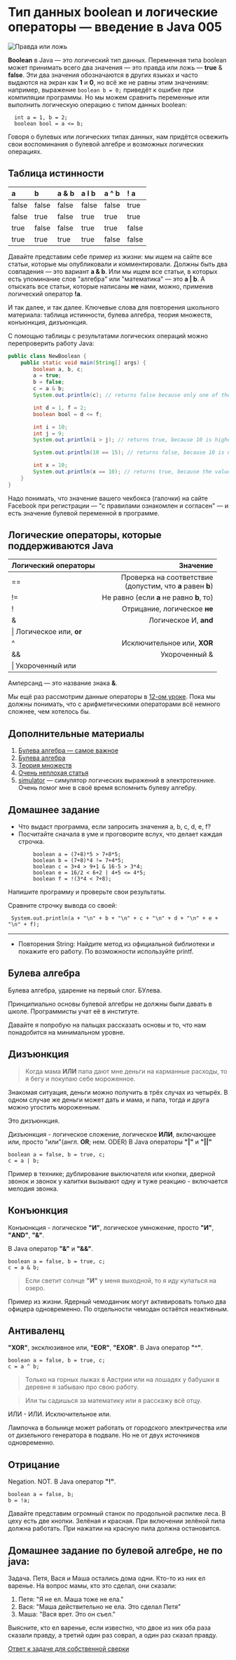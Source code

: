 # Тип данных boolean и логические операторы — введение в Java 005

![Правда или ложь](./resources/img/05/05-boolean.png)

**Boolean** в Java — это логический тип данных. Переменная типа boolean может принимать всего два значения — это правда или ложь — **true** & **false**. Эти два значения обозначаются в других языках и часто выдаются на экран как **1** и **0**, но всё же не равны этим значениям: например, выражение
`boolean b = 0;` приведёт к ошибке при компиляции программы.
Но мы можем сравнить переменные или выполнить логическую операцию с типом данных boolean:

```code
  int a = 1, b = 2;
  boolean bool = a <= b;
```

Говоря о булевых или логических типах данных, нам придётся освежить свои воспоминания о булевой алгебре и возможных логических операциях.

## Таблица истинности

|a |b |a & b |a I b |a ^ b |! a |
|:----|:----|:----|:----|:----|:----|
|false |false |false | false |false |true |
|false |true |false | true |true |true |
|true |false |false | true|true |false |
|true |true |true | true |false |false |

Давайте представим себе пример из жизни: мы ищем на сайте все статьи, которые мы опубликовали и комментировали. Должны быть два совпадения — это вариант **a & b**. Или мы ищем все статьи, в которых есть упоминание слов "алгебра" или "математика" — это **a \| b**. А отыскать все статьи, которые написаны **не** нами, можно, применив логический оператор **!a**.

И так далее, и так далее. Ключевые слова для повторения школьного материала: таблица истинности, булева алгебра, теория множеств, конъюнкция, дизъюнкция.

С помощью таблицы с результатами логических операций можно перепроверить работу Java:

```Java
public class NewBoolean {
    public static void main(String[] args) {
        boolean a, b, c;
        a = true;
        b = false;
        c = a & b;
        System.out.println(c); // returns false because only one of the two required values​is true

        int d = 1, f = 2;
        boolean bool = d <= f;

        int i = 10;
        int j = 9;
        System.out.println(i > j); // returns true, because 10 is higher than 9

        System.out.println(10 == 15); // returns false, because 10 is not equal to 15

        int x = 10;
        System.out.println(x == 10); // returns true, because the value of x is equal to 10
    }
}
```

Надо понимать, что значение вашего чекбокса (галочки) на сайте Facebook при регистрации — "с правилами ознакомлен и согласен" — и есть значение булевой переменной в программе.

## Логические операторы, которые поддерживаются Java

|Логический операторы | Значение|
|:----|----:|
|==| Проверка на соответствие <br> (допустим, что **a** равен **b**)|
|!=| Не равно (eсли **a** не равно **b**, то)|
|!| Отрицание, логическое **не**|
|&| Логическое И, **and**|
|\| Логическое или, **or**|
|^| Исключительное или, **XOR**|
|&&| Укороченный &|
|\\|  Укороченный или|

Амперсанд — это название знака **&**.

Мы ещё раз рассмотрим данные операторы в [12-ом уроке](012-1-Java-arithmetic-operators.md). Пока мы должны  понимать, что с арифметическими операторами всё немного сложнее, чем хотелось бы.

## Дополнительные материалы

1. [Булева алгебра — самое важное](../../02-Tools/02-BooleanAlgebra.md)
2. [Булева алгебра](https://ru.wikipedia.org/wiki/%D0%91%D1%83%D0%BB%D0%B5%D0%B2%D0%B0_%D0%B0%D0%BB%D0%B3%D0%B5%D0%B1%D1%80%D0%B0)
3. [Теория множеств](https://ru.wikipedia.org/wiki/%D0%A2%D0%B5%D0%BE%D1%80%D0%B8%D1%8F_%D0%BC%D0%BD%D0%BE%D0%B6%D0%B5%D1%81%D1%82%D0%B2)
4. [Очень неплохая статья](http://electrik.info/main/fakty/229-buleva-algebra-chast-1-nemnogo-istorii.html)
5. [simulator](https://simulator.io/) — симулятор логических выражений в электротехнике. Очень помог мне в своё время вспомнить булеву алгебру.

## Домашнее задание

- Что выдаст программа, если запросить значения a, b, c, d, e, f?
- Посчитайте сначала в уме и проговорите вслух, что делает каждая строчка.

```code
        boolean a = (7+8)*5 > 7+8*5;
        boolean b = (7+8)*4 != 7+4*5;
        boolean c = 3+4 > 9+1 & 16-5 > 3*4;
        boolean e = 16/2 < 6+2 | 4+5 <= 4*5;
        boolean f = !(3*4 < 7+8);
```

Напишите программу и проверьте свои результаты.

Сравните строчку вывода со своей:

```code
 System.out.println(a + "\n" + b + "\n" + c + "\n" + d + "\n" + e + "\n" + f);
```

---
- Повторения String: Найдите метод из официальной библиотеки и покажите его работу. По возможности используйте printf.

## Булева алгебра
   
Булева алгебра, ударение на первый слог. БУлева.

Принципиально основы булевой алгебры не должны были давать в школе. Программисты учат её в институте.

Давайте я попробую на пальцах рассказать основы и то, что нам понадобится на минимальном уровне.

## Дизъюнкция

> Когда мама **ИЛИ** папа дают мне деньги на карманные расходы, то я бегу и покупаю себе мороженное.

Знакомая ситуация, деньги можно получить в трёх случах из четырёх. В одном случае же деньги может дать и мама, и папа, тогда и друга можно угостить мороженным.

Это дизъюнкция.

Дизъюнкция - логическое сложение, логическое **ИЛИ**, включающее или, просто "или"(англ. **OR**; нем. ODER)
В Java операторы **"|"** и **"||"**

```code
boolean a = false, b = true, c;
c = a | b;
```

Пример в технике; дублирование выключателя или кнопки, дверной звонок и звонок у калитки вызывают одну и туже реакцию - включается мелодия звонка.

## Конъюнкция

Конъюнкция - логическое **"И"**, логическое умножение, просто **"И"**, **"AND"**, **"&"**.

В Java оператор **"&"** и **"&&"**.

```code
boolean a = false, b = true, c;
c = a & b;
```

> Если светит солнце **"И"** у меня выходной, то я иду купаться на озеро.

Пример из жизни. Ядерный чемоданчик могут активировать только два офицера одновременно. По отдельности чемодан остаётся неактивным.

## Антиваленц

**"XOR"**, эксклюзивное или, **"EOR"**, **"EXOR"**. В Java оператор **"^"**.

```code
boolean a = false, b = true, c;
c = a ^ b;
```

>Только на горных лыжах в Австрии или на лошадях у бабушки в деревне я забываю про свою работу.

>Или ты садишься за математику или я расскажу всё отцу.

ИЛИ - ИЛИ. Исключительное или.

Лампочка в больнице может работать от городского электричества или от дизельного генератора в подвале. Но не от двух источников одновременно.

## Отрицание

Negation. NOT. В Java оператор **"!"**.

```code
boolean a = false, b;
b = !a;
```

Давайте представим огромный станок по продольной распилке леса. В цеху есть две кнопки. Зелёная и красная. При включении зелёной пила должна работать. При нажатии на красную пила должна остановится.
   
## Домашнее задание по булевой алгебре, не по java:

Задача. Петя, Вася и Маша остались дома одни. Кто-то из них ел варенье. На вопрос мамы, кто это сделал, они сказали:
1. Петя: "Я не ел. Маша тоже не ела."
2. Вася: "Маша действительно не ела. Это сделал Петя"
3. Маша: "Вася врет. Это он съел."

Выясните, кто ел варенье, если известно, что двое из них оба раза сказали правду, а третий один раз соврал, а один раз сказал правду.

[Ответ к задаче для собственной сверки](https://www.examen.ru/add/manual/school-subjects/mathematics-and-computer-science/computer-science/reshenie-zadach-po-informatike,-osnovyi-programirovaniya/logicheskie-zadachi-buleva-algebra/tekstovyie-logicheskie-zadachi/)
